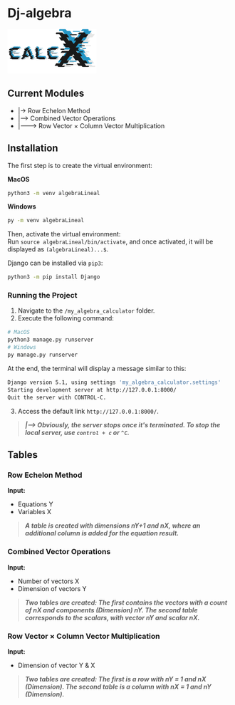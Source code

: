 # Dj-algebra

![calcX Logo](https://github.com/SamChav07/Dj-algebra/raw/main/my_algebra_calculator/eliminacionGauss/static/assets/calcXlogo.svg)

## Current Modules
- |-> Row Echelon Method  
- |--> Combined Vector Operations  
- |---> Row Vector × Column Vector Multiplication  

## Installation
The first step is to create the virtual environment:  

**MacOS**
```bash
python3 -m venv algebraLineal
```

**Windows**
```bash
py -m venv algebraLineal
```

Then, activate the virtual environment:  
Run `source algebraLineal/bin/activate`, and once activated, it will be displayed as `(algebraLineal)...$`.  

Django can be installed via `pip3`:
```bash
python3 -m pip install Django
```

### Running the Project
1. Navigate to the `/my_algebra_calculator` folder.  
2. Execute the following command:  

```bash
# MacOS
python3 manage.py runserver
# Windows
py manage.py runserver
```

At the end, the terminal will display a message similar to this:
```bash
Django version 5.1, using settings 'my_algebra_calculator.settings'
Starting development server at http://127.0.0.1:8000/
Quit the server with CONTROL-C.
```
3. Access the default link `http://127.0.0.1:8000/`.

> ***|--> Obviously, the server stops once it's terminated. To stop the local server, use `control + c` or `^C`.***

## Tables

### Row Echelon Method  
**Input:**  
- Equations Y  
- Variables X  
> ***A table is created with dimensions nY+1 and nX, where an additional column is added for the equation result.***  

### Combined Vector Operations  
**Input:**  
- Number of vectors X  
- Dimension of vectors Y  
> ***Two tables are created: The first contains the vectors with a count of nX and components (Dimension) nY. The second table corresponds to the scalars, with vector nY and scalar nX.***  

### Row Vector × Column Vector Multiplication  
**Input:**  
- Dimension of vector Y & X  
> ***Two tables are created: The first is a row with nY = 1 and nX (Dimension). The second table is a column with nX = 1 and nY (Dimension).***  
